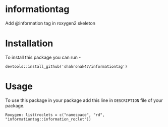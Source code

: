 # informationtag
Add @information tag in roxygen2 skeleton

# Installation

To install this package you can run - 

```
devtools::install_github('shahronak47/informationtag')
```

# Usage

To use this package in your package add this line in `DESCRIPTION` file of your package. 

```
Roxygen: list(roclets = c("namespace", "rd", "informationtag::information_roclet"))
```

